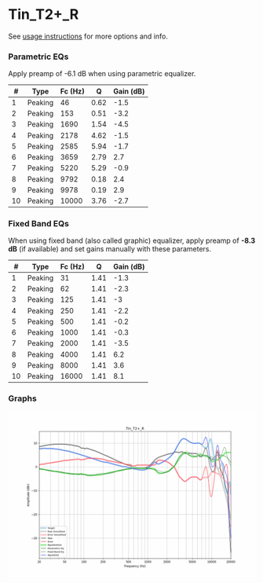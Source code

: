 # Tin_T2+_R
See [usage instructions](https://github.com/jaakkopasanen/AutoEq#usage) for more options and info.

### Parametric EQs
Apply preamp of -6.1 dB when using parametric equalizer.

|   # | Type    |   Fc (Hz) |    Q |   Gain (dB) |
|-----|---------|-----------|------|-------------|
|   1 | Peaking |        46 | 0.62 |        -1.5 |
|   2 | Peaking |       153 | 0.51 |        -3.2 |
|   3 | Peaking |      1690 | 1.54 |        -4.5 |
|   4 | Peaking |      2178 | 4.62 |        -1.5 |
|   5 | Peaking |      2585 | 5.94 |        -1.7 |
|   6 | Peaking |      3659 | 2.79 |         2.7 |
|   7 | Peaking |      5220 | 5.29 |        -0.9 |
|   8 | Peaking |      9792 | 0.18 |         2.4 |
|   9 | Peaking |      9978 | 0.19 |         2.9 |
|  10 | Peaking |     10000 | 3.76 |        -2.7 |

### Fixed Band EQs
When using fixed band (also called graphic) equalizer, apply preamp of **-8.3 dB** (if available) and set gains manually with these parameters.

|   # | Type    |   Fc (Hz) |    Q |   Gain (dB) |
|-----|---------|-----------|------|-------------|
|   1 | Peaking |        31 | 1.41 |        -1.3 |
|   2 | Peaking |        62 | 1.41 |        -2.3 |
|   3 | Peaking |       125 | 1.41 |        -3   |
|   4 | Peaking |       250 | 1.41 |        -2.2 |
|   5 | Peaking |       500 | 1.41 |        -0.2 |
|   6 | Peaking |      1000 | 1.41 |        -0.3 |
|   7 | Peaking |      2000 | 1.41 |        -3.5 |
|   8 | Peaking |      4000 | 1.41 |         6.2 |
|   9 | Peaking |      8000 | 1.41 |         3.6 |
|  10 | Peaking |     16000 | 1.41 |         8.1 |

### Graphs
![](./Tin_T2+_R.png)
